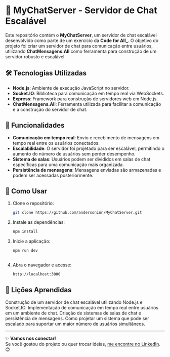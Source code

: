 # 💬 MyChatServer - Servidor de Chat Escalável

Este repositório contém o **MyChatServer**, um servidor de chat escalável desenvolvido como parte de um exercício da **Code for All_**. O objetivo do projeto foi criar um servidor de chat para comunicação entre usuários, utilizando **ChatMensagens.All** como ferramenta para construção de um servidor robusto e escalável.

## 🛠️ Tecnologias Utilizadas

- **Node.js**: Ambiente de execução JavaScript no servidor.
- **Socket.IO**: Biblioteca para comunicação em tempo real via WebSockets.
- **Express**: Framework para construção de servidores web em Node.js.
- **ChatMensagens.All**: Ferramenta utilizada para facilitar a comunicação e a construção do servidor de chat.

## 🎨 Funcionalidades

- **Comunicação em tempo real**: Envio e recebimento de mensagens em tempo real entre os usuários conectados.
- **Escalabilidade**: O servidor foi projetado para ser escalável, permitindo o aumento do número de usuários sem perder desempenho.
- **Sistema de salas**: Usuários podem ser divididos em salas de chat específicas para uma comunicação mais organizada.
- **Persistência de mensagens**: Mensagens enviadas são armazenadas e podem ser acessadas posteriormente.

## 🚀 Como Usar

1. Clone o repositório:
   ```bash
   git clone https://github.com/andersoninn/MyChatServer.git
   
2. Instale as dependências:
   ```bash
   npm install

3. Inicie a aplicação:
   ```bash
   npm run dev
 
4. Abra o navegador e acesse:
   ```bash
   http://localhost:3000

## 📝 Lições Aprendidas
Construção de um servidor de chat escalável utilizando Node.js e Socket.IO.
Implementação de comunicação em tempo real entre usuários em um ambiente de chat.
Criação de sistemas de salas de chat e persistência de mensagens.
Como projetar um sistema que pode ser escalado para suportar um maior número de usuários simultâneos.

---

✨ **Vamos nos conectar!**  
Se você gostou do projeto ou quer trocar ideias, [me encontre no LinkedIn](https://www.linkedin.com/in/andersoninn/). 😊
